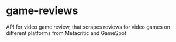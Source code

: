 game-reviews
============

API for video game review, that scrapes reviews for video games on different platforms from Metacritic and GameSpot